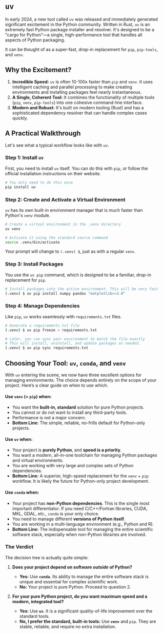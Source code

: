 # `uv`

In early 2024, a new tool called `uv` was released and immediately generated significant excitement in the Python community. Written in Rust, `uv` is an extremely fast Python package installer and resolver. It's designed to be a "cargo for Python"—a single, high-performance tool that handles all aspects of Python packaging.

It can be thought of as a super-fast, drop-in replacement for `pip`, `pip-tools`, and `venv`.

## Why the Excitement?

1.  **Incredible Speed:** `uv` is often 10-100x faster than `pip` and `venv`. It uses intelligent caching and parallel processing to make creating environments and installing packages feel nearly instantaneous.
2.  **A Single, Coherent Tool:** It combines the functionality of multiple tools (`pip`, `venv`, `pip-tools`) into one cohesive command-line interface.
3.  **Modern and Robust:** It's built on modern tooling (Rust) and has a sophisticated dependency resolver that can handle complex cases quickly.

## A Practical Walkthrough

Let's see what a typical workflow looks like with `uv`.

### Step 1: Install `uv`

First, you need to install `uv` itself. You can do this with `pip`, or follow the official installation instructions on their website.

```bash
# You only need to do this once
pip install uv
```

### Step 2: Create and Activate a Virtual Environment

`uv` has its own built-in environment manager that is much faster than Python's `venv` module.

```bash
# Create a virtual environment in the .venv directory
uv venv

# Activate it using the standard source command
source .venv/bin/activate
```
Your prompt will change to `(.venv) $`, just as with a regular `venv`.

### Step 3: Install Packages

You use the `uv pip` command, which is designed to be a familiar, drop-in replacement for `pip`.

```bash
# Install packages into the active environment. This will be very fast.
(.venv) $ uv pip install numpy pandas "matplotlib>=3.0"
```

### Step 4: Manage Dependencies

Like `pip`, `uv` works seamlessly with `requirements.txt` files.

```bash
# Generate a requirements.txt file
(.venv) $ uv pip freeze > requirements.txt

# Later, you can sync your environment to match the file exactly
# This will install, uninstall, and update packages as needed.
(.venv) $ uv pip sync requirements.txt
```

## Choosing Your Tool: `uv`, `conda`, and `venv`

With `uv` entering the scene, we now have three excellent options for managing environments. The choice depends entirely on the scope of your project. Here’s a clear guide on when to use which.

#### Use `venv` (+ `pip`) when:
*   You want the **built-in, standard** solution for pure Python projects.
*   You cannot or do not want to install any third-party tools.
*   Performance is not a major concern.
*   **Bottom Line:** The simple, reliable, no-frills default for Python-only projects.

#### Use `uv` when:
*   Your project is **purely Python**, and **speed is a priority**.
*   You want a modern, all-in-one toolchain for managing Python packages and virtual environments.
*   You are working with very large and complex sets of Python dependencies.
*   **Bottom Line:** A superior, high-speed replacement for the `venv` + `pip` workflow. It is likely the future for Python-only project development.

#### Use `conda` when:
*   Your project has **non-Python dependencies**. This is the single most important differentiator. If you need C/C++/Fortran libraries, CUDA, MKL, GDAL, etc., `conda` is your only choice.
*   You need to manage different **versions of Python itself**.
*   You are working in a multi-language environment (e.g., Python and R).
*   **Bottom Line:** The indispensable tool for managing the entire scientific software stack, especially when non-Python libraries are involved.

### The Verdict

The decision tree is actually quite simple:

1.  **Does your project depend on software *outside* of Python?**
    *   **Yes:** Use **`conda`**. Its ability to manage the entire software stack is unique and essential for complex scientific work.
    *   **No:** Your project is pure Python. Proceed to question 2.

2.  **For your pure Python project, do you want maximum speed and a modern, integrated tool?**
    *   **Yes:** Use **`uv`**. It is a significant quality-of-life improvement over the standard tools.
    *   **No, I prefer the standard, built-in tools:** Use **`venv`** and `pip`. They are stable, reliable, and require no extra installation.
